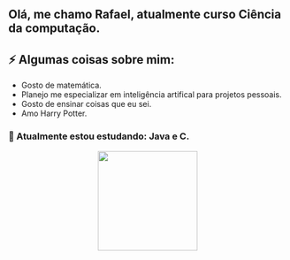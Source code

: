 ## Olá, me chamo Rafael, atualmente curso Ciência da computação.

<h2>⚡ Algumas coisas sobre mim:</h2> 

- Gosto de matemática.
- Planejo me especializar em inteligência artifical para projetos pessoais.
- Gosto de ensinar coisas que eu sei.
- Amo Harry Potter.

<h3> 🔭 Atualmente estou estudando: Java e C. </h3>
 

<div align="center">
  <a href="https://github.com/RafaelSSchneider">
  <img height="180em" src="https://github-readme-stats.vercel.app/api?username=RafaelSSchneider&show_icons=true&theme=dracula&include_all_commits=true&count_private=true"/>
  <!-- <img height="180em" src="https://github-readme-stats.vercel.app/api/top-langs/?username=RafaelSSchneider&layout=compact&langs_count=7&theme=dracula"/>
 -->
</div>

  ##

<!--
**RafaelSSchneider/RafaelSSchneider** is a ✨ _special_ ✨ repository because its `README.md` (this file) appears on your GitHub profile.

Here are some ideas to get you started:

- 🔭 I’m currently working on ...
- 🌱 I’m currently learning ...
- 👯 I’m looking to collaborate on ...
- 🤔 I’m looking for help with ...
- 💬 Ask me about ...
- 📫 How to reach me: ...
- 😄 Pronouns: ...
- ⚡ Fun fact: ...
-->
